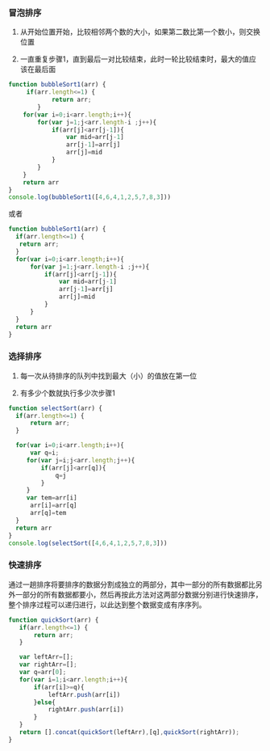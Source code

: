 ### 冒泡排序

1. 从开始位置开始，比较相邻两个数的大小，如果第二数比第一个数小，则交换位置

2. 一直重复步骤1，直到最后一对比较结束，此时一轮比较结束时，最大的值应该在最后面

```javascript
function bubbleSort1(arr) {
     if(arr.length<=1) {
            return arr;
        }
    for(var i=0;i<arr.length;i++){
        for(var j=1;j<arr.length-i ;j++){
            if(arr[j]<arr[j-1]){
                var mid=arr[j-1]
                arr[j-1]=arr[j]
                arr[j]=mid
            }
        }
    }
    return arr
}
console.log(bubbleSort1([4,6,4,1,2,5,7,8,3]))
```

或者

```javascript
function bubbleSort1(arr) {
  if(arr.length<=1) {
   return arr;
  }
  for(var i=0;i<arr.length;i++){
      for(var j=1;j<arr.length-i ;j++){
          if(arr[j]<arr[j-1]){
              var mid=arr[j-1]
              arr[j-1]=arr[j]
              arr[j]=mid
          }
      }
  }
  return arr
}
```

### 选择排序

1. 每一次从待排序的队列中找到最大（小）的值放在第一位

2. 有多少个数就执行多少次步骤1

```javascript
function selectSort(arr) {
  if(arr.length<=1) {
      return arr;
  }

  for(var i=0;i<arr.length;i++){
      var q=i;
     for(var j=i;j<arr.length;j++){
         if(arr[j]<arr[q]){
             q=j
         }
     }
     var tem=arr[i]
      arr[i]=arr[q]
      arr[q]=tem
  }
  return arr
}
console.log(selectSort([4,6,4,1,2,5,7,8,3]))
```



### 快速排序

通过一趟排序将要排序的数据分割成独立的两部分，其中一部分的所有数据都比另外一部分的所有数据都要小，然后再按此方法对这两部分数据分别进行快速排序，整个排序过程可以递归进行，以此达到整个数据变成有序序列。

```javascript
function quickSort(arr) {
   if(arr.length<=1) {
       return arr;
   }

   var leftArr=[];
   var rightArr=[];
   var q=arr[0];
   for(var i=1;i<arr.length;i++){
       if(arr[i]>=q){
           leftArr.push(arr[i])
       }else{
           rightArr.push(arr[i])
       }
   }
   return [].concat(quickSort(leftArr),[q],quickSort(rightArr));
}
```
